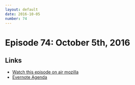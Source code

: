 ```yaml
---
layout: default
date: 2016-10-05
number: 74
---
```


# Episode 74: October 5th, 2016

## Links
* [Watch this episode on air mozilla](https://air.mozilla.org/the-joy-of-coding-episode-74/)
* [Evernote Agenda](https://www.evernote.com/l/AbJvJYdwwl9IarF_uAxyJTuKm-ntFcMNlgc)
